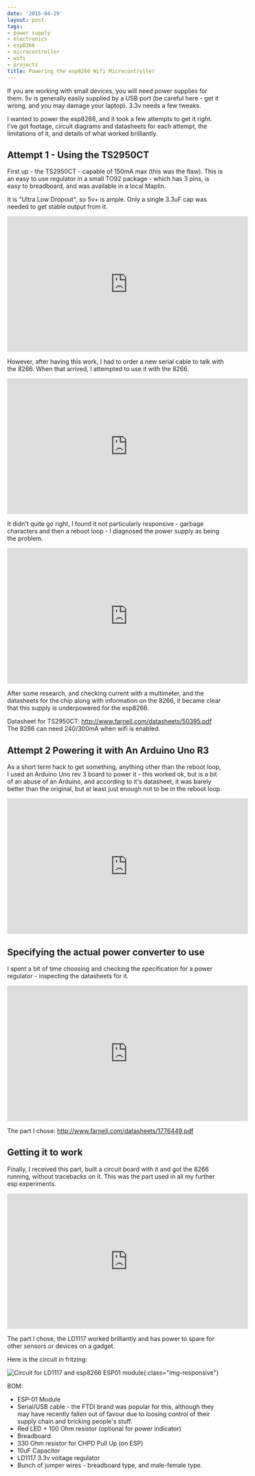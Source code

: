 ```yaml
---
date: '2015-04-29'
layout: post
tags:
- power supply
- electronics
- esp8266
- microcontroller
- wifi
- projects
title: Powering the esp8266 Wifi Microcontroller
---
```

If you are working with small devices, you will need power supplies for them. 5v is generally easily supplied by a USB port (be careful here - get it wrong, and you may damage your laptop). 3.3v needs a few tweaks.

I wanted to power the esp8266, and it took a few attempts to get it right. I've got footage, circuit diagrams and datasheets for each attempt, the limitations of it, and details of what worked brilliantly.

## Attempt 1 - Using the TS2950CT

First up - the TS2950CT - capable of 150mA max (this was the flaw).
This is an easy to use regulator in a small TO92 package - which has 3 pins, is easy to breadboard, and was available in a local Maplin.

It is "Ultra Low Dropout", so 5v+ is ample. Only a single 3.3uF cap was needed to get stable output from it.

<div class="embed-responsive embed-responsive-16by9">
<iframe width="560" height="315" src="https://www.youtube.com/embed/TiqSaNfcxJo?rel=0" frameborder="0" allowfullscreen="True"></iframe>
</div>

However, after having this work, I had to order a new serial cable to talk with the 8266. When that arrived, I attempted to use it with the 8266.

<div class="embed-responsive embed-responsive-16by9">
<iframe width="560" height="315" src="https://www.youtube.com/embed/WTrF5spzkZA?rel=0" frameborder="0" allowfullscreen="True"></iframe>
</div>

It didn't quite go right, I found it not particularly responsive - garbage characters and then a reboot loop - I diagnosed the power supply as being the problem.

<div class="embed-responsive embed-responsive-16by9">
<iframe width="560" height="315" src="https://www.youtube.com/embed/LQSVA44UN3k?rel=0" frameborder="0" allowfullscreen="True"></iframe>
</div>

After some research, and checking current with a multimeter, and the datasheets for the chip along with information on the 8266, it became clear that this supply is underpowered for the esp8266.

Datasheet for TS2950CT: <http://www.farnell.com/datasheets/50395.pdf>
The 8266 can need 240/300mA when wifi is enabled.

## Attempt 2 Powering it with An Arduino Uno R3

As a short term hack to get something, anything other than the reboot loop, I used an Arduino Uno rev 3 board to power it - this worked ok, but is a bit of an abuse of an Arduino, and according to it's datasheet, it was barely better than the original, but at least just enough not to be in the reboot loop.

<div class="embed-responsive embed-responsive-16by9">
<iframe width="560" height="315" src="https://www.youtube.com/embed/Kb08nfXgguY?rel=0" frameborder="0" allowfullscreen="True"></iframe>
</div>

## Specifying the actual power converter to use

I spent a bit of time choosing and checking the specification for a power regulator - inspecting the datasheets for it.

<div class="embed-responsive embed-responsive-16by9">
<iframe width="560" height="315" src="https://www.youtube.com/embed/9eVtWcNlzaA?rel=0" frameborder="0" allowfullscreen="True"></iframe>
</div>

The part I chose: <http://www.farnell.com/datasheets/1776449.pdf>

## Getting it to work

Finally, I received this part, built a circuit board with it and got the 8266 running, without tracebacks on it. This was the part used in all my further esp experiments.

<div class="embed-responsive embed-responsive-16by9">
<iframe width="560" height="315" src="https://www.youtube.com/embed/oIST2FkOSQc?rel=0" frameborder="0" allowfullscreen="True"></iframe>
</div>

The part I chose, the LD1117 worked brilliantly and has power to spare for other sensors or devices on a gadget.

Here is the circuit in fritzing:

![Circuit for LD1117 and esp8266 ESP01 module](https://github.com/orionrobots/esp8266_video_series/blob/master/fritzing%20circuits/Basic_esp_and_3v_bb.jpg?raw=true){:class="img-responsive"}

BOM:

* ESP-01 Module
* Serial/USB cable - the FTDI brand was popular for this, although they may have recently fallen out of favour due to loosing control of their supply chain and bricking people's stuff.
* Red LED + 100 Ohm resistor (optional for power indicator)
* Breadboard
* 330 Ohm resistor for CHPD Pull Up (on ESP)
* 10uF Capacitor
* LD1117 3.3v voltage regulator
* Bunch of jumper wires - breadboard type, and male-female type.
